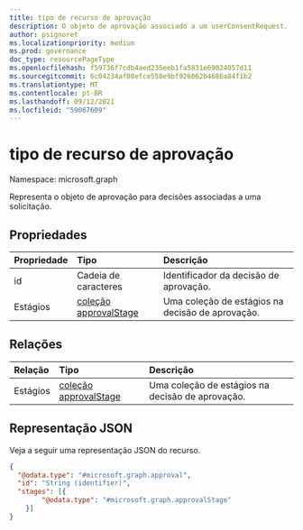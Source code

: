 ```yaml
---
title: tipo de recurso de aprovação
description: O objeto de aprovação associado a um userConsentRequest.
author: psignoret
ms.localizationpriority: medium
ms.prod: governance
doc_type: resourcePageType
ms.openlocfilehash: f59736f7cdb4aed235eeb1fa5831e69024057d11
ms.sourcegitcommit: 6c04234af08efce558e9bf926062b4686a84f1b2
ms.translationtype: MT
ms.contentlocale: pt-BR
ms.lasthandoff: 09/12/2021
ms.locfileid: "59067609"
---
```

# <a name="approval-resource-type"></a>tipo de recurso de aprovação

Namespace: microsoft.graph

Representa o objeto de aprovação para decisões associadas a uma solicitação.

## <a name="properties"></a>Propriedades

|Propriedade|Tipo|Descrição|
|:---|:---|:---|
|id|Cadeia de caracteres|Identificador da decisão de aprovação.|
|Estágios|[coleção approvalStage](../resources/approvalstage.md)|Uma coleção de estágios na decisão de aprovação. |

## <a name="relationships"></a>Relações

|Relação|Tipo|Descrição|
|:---|:---|:---|
|Estágios|[coleção approvalStage](../resources/approvalstage.md)|Uma coleção de estágios na decisão de aprovação. |

## <a name="json-representation"></a>Representação JSON

Veja a seguir uma representação JSON do recurso.
<!-- {
  "blockType": "resource",
  "keyProperty": "id",
  "@odata.type": "microsoft.graph.approval",
  "openType": false
}
-->

``` json
{
  "@odata.type": "#microsoft.graph.approval",
  "id": "String (identifier)",
  "stages": [{
        "@odata.type": "#microsoft.graph.approvalStage"
    }]
}
```
